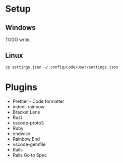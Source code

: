 # Setup

## Windows

TODO write.

## Linux

```
cp settings.json ~/.config/Code/User/settings.json
```

# Plugins

- Prettier - Code formatter
- indent-rainbow
- Bracket Lens
- Rust
- vscode-proto3
- Ruby
- endwise
- Rainbow End
- vscode-gemfile
- Rails
- Rails Go to Spec
